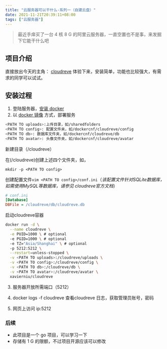 ```yaml
---
title: "云服务器可以干什么-系列一（自建云盘）"
date: 2021-11-21T20:39:11+08:00
tags: ["云服务器"]
---
```


>最近手痒买了一台 4 核 8 G 的阿里云服务器，一直空置也不是事，来发掘下它能干什么吧

## 项目介绍

直接放出今天的主角： [cloudreve](https://github.com/cloudreve/Cloudreve) 体验下来，安装简单，功能也比较强大，有需求的同学可以试试。

## 安装过程

1. 登陆服务器，[安装 docker](https://docs.docker.com/engine/install/centos/)
2. 以 [docker 镜像](https://hub.docker.com/r/xavierniu/cloudreve) 方式，部署服务

```bash
<PATH TO uploads>:上传目录，如/sharedfolders
<PATH TO config>: 配置文件夹，如/dockercnf/cloudreve/config
<PATH TO db>: 数据库文件夹，如/dockercnf/cloudreve/db
<PATH TO avatar>: 头像文件夹，如/dockercnf/cloudreve/avatar
```

新建目录（/cloudreve）

在(/cloudreve)创建上述四个文件夹，如，

```
mkdir -p <PATH TO config>
```

创建配置文件`vim <PATH TO config>/conf.ini`（*该配置文件针对SQLite数据库，如需使用MySQL等数据库，请参见 cloudreve官方文档*）

```ini
# conf.ini
[Database]
DBFile = /cloudreve/db/cloudreve.db
```

启动cloudreve容器

```bash
docker run -d \
  --name cloudreve \
  -e PUID=1000 \ # optional
  -e PGID=1000 \ # optional
  -e TZ="Asia/Shanghai" \ # optional
  -p 5212:5212 \
  --restart=unless-stopped \
  -v <PATH TO uploads>:/cloudreve/uploads \
  -v <PATH TO config>:/cloudreve/config \
  -v <PATH TO db>:/cloudreve/db \
  -v <PATH TO avatar>:/cloudreve/avatar \
  xavierniu/cloudreve
```

3. 服务器开放所需端口（5212）

4. docker logs -f cloudreve 查看cloudreve 日志，获取管理员账号，密码
5. 网页上访问 ip:5212

### 后续

- 此项目是一个 go 项目，可以学习一下
- 存储有 1 G 的限额，不过项目开源应该可以修改